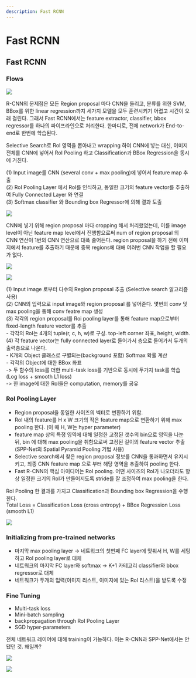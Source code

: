 ```yaml
---
description: Fast RCNN
---
```


# Fast RCNN

## Fast RCNN

### Flows

![](../.gitbook/assets/image%20%28124%29.png)

 R-CNN의 문제점은 모든 Region proposal 마다 CNN을 돌리고, 분류를 위한 SVM, BBox를 위한 linear regression까지 세가지 모델을 모두 훈련시키기 어렵고 시간이 오래 걸린다. 그래서 Fast RCNN에서는 feature extractor, classifier, bbox regressor를 하나의 파이프라인으로 처리한다. 한마디로, 전체 network가 End-to-end로 한번에 학습된다.  
  
Selective Search로 RoI 영역을 뽑아내고 wrapping 하여 CNN에 넣는 대신, 이미지 전체를 CNN에 넣어서 RoI Pooling 하고 Classification과 BBox Regression을 동시에 거친다.  
    
\(1\) Input image를 CNN \(several conv + max pooling\)에 넣어서 feature map 추출  
\(2\) RoI Pooling Layer 에서 RoI를 인식하고, 동일한 크기의 feature vector를 추출하여 Fully Connected Layer 와 연결  
\(3\) Softmax classifier 와 Bounding box Regressor에 의해 결과 도출

![](../.gitbook/assets/image%20%2873%29.png)

CNN에 넣기 위해 region proposal 마다 cropping 해서 처리했었는데, 이를 image level이 아닌 feature map level에서 진행함으로써 num of region proposal 의 CNN 연산이 1번의 CNN 연산으로 대폭 줄어든다. region proposal을 하기 전에 이미지에서 feature를 추출하기 때문에 중복 regions에 대해 여러번 CNN 작업을 할 필요가 없다.

![](../.gitbook/assets/image%20%28215%29.png)

![](../.gitbook/assets/image%20%28263%29.png)

 \(1\) Input image 로부터 다수의 Region proposal 추출 \(Selective search 알고리즘 사용\)  
\(2\) CNN의 입력으로 input image와 region proposal 를 넣어준다. 몇번의 conv 및 max pooling을 통해 conv featre map 생성  
\(3\) 각각의 region proposal를 Roi pooling layer를 통해 feature map으로부터 fixed-length feature vector를 추출  
    - 각각의 RoI는 4개의 tuple\(r, c, h, w\)로 구성. top-left corner 좌표, height, width.  
\(4\) 각 feature vector는 fully connected layer로 들어가서 층으로 들어가서 두개의 출력층으로 나온다.  
    - K개의 Object 클래스로 구별되는\(background 포함\) Softmax 확률 계산  
    - 각각의 Object에 대한 BBox 좌표  
        -&gt; 두 함수의 loss를 더한 multi-task loss를 기반으로 동시에 두가지 task를 학습 \(Log loss + smooth L1 loss\)  
        -&gt; 한 image에 대한 RoI들은 computation, memory를 공유

### RoI Pooling Layer

 - Region proposal을 동일한 사이즈의 벡터로 변환하기 위함.  
 - RoI 내의 feature를 H x W 크기의 작은 feature map으로 변환하기 위해 max pooling 한다. \(이 때 H, W는 hyper parameter\)  
 - feature map 상의 특정 영역에 대해 일정한 고정된 갯수의 bin으로 영역을 나눈 뒤, bin 에 대해 max pooling을 취함으로써 고정된 길이의 feature vector 추출 \(SPP-Net의 Spatial Pyramid Pooling 기법 사용\)  
- Selective search에서 찾은 region proposal 정보를 CNN을 통과하면서 유지시키고, 최종 CNN feature map 으로 부터 해당 영역을 추출하여 pooling 한다.  
 - Fast R-CNN의 핵심 아이디어는 RoI pooling. 어떤 사이즈의 RoI가 나오더라도 항상 일정한 크기의 RoI가 만들어지도록 stride를 잘 조정하여 max pooling을 한다.  
  
RoI Pooling 한 결과를 가지고 Classification과 Bounding box Regression을 수행한다.  
Total Loss = Classification Loss \(cross entropy\) + BBox Regression Loss \(smooth L1\)

![](../.gitbook/assets/image%20%2886%29.png)

### Initializing from pre-trained networks

 - 마지막 max pooling layer -&gt; 네트워크의 첫번째 FC layer에 맞춰서 H, W를 세팅하고 RoI pooling layer로 대체  
 - 네트워크의 마지막 FC layer와 softmax -&gt; K+1 카테고리 classifier와 bbox regressor로 대체  
 - 네트워크가 두개의 입력\(이미지 리스트, 이미지에 있는 RoI 리스트\)을 받도록 수정

### Fine Tuning

 - Multi-task loss  
 - Mini-batch sampling  
 - backpropagation through RoI Pooling Layer  
 - SGD hyper-parameters  
  
전체 네트워크 레이어에 대해 training이 가능하다. 이는 R-CNN과 SPP-Net에서는 안됐던 것. 왜일까?

![](../.gitbook/assets/image%20%28328%29.png)

![](../.gitbook/assets/image%20%28351%29.png)

